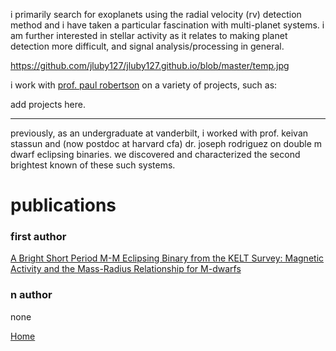 i primarily search for exoplanets using the radial velocity (rv) detection method and 
i have taken a particular fascination with multi-planet systems.
i am further interested in stellar activity as it relates to making planet detection more difficult,
and signal analysis/processing in general.

https://github.com/jluby127/jluby127.github.io/blob/master/temp.jpg

i work with [prof. paul robertson](https://faculty.sites.uci.edu/robertson/) on a variety of projects, such as:

add projects here.

* * * 

previously, as an undergraduate at vanderbilt, i worked with prof. keivan stassun and (now postdoc 
at harvard cfa) dr. joseph rodriguez on double m dwarf eclipsing binaries. 
we discovered and characterized the second brightest known of these such systems.



# publications

### first author

[A Bright Short Period M-M Eclipsing Binary from the KELT Survey: Magnetic Activity and the Mass-Radius Relationship for M-dwarfs](https://arxiv.org/abs/1706.02401)

### n author

none


[Home](./)
